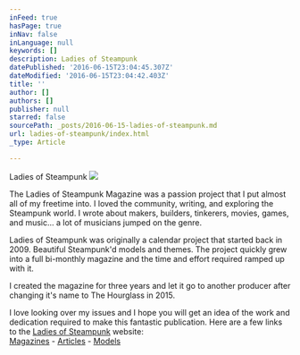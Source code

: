 ```yaml
---
inFeed: true
hasPage: true
inNav: false
inLanguage: null
keywords: []
description: Ladies of Steampunk
datePublished: '2016-06-15T23:04:45.307Z'
dateModified: '2016-06-15T23:04:42.403Z'
title: ''
author: []
authors: []
publisher: null
starred: false
sourcePath: _posts/2016-06-15-ladies-of-steampunk.md
url: ladies-of-steampunk/index.html
_type: Article

---
```

Ladies of Steampunk
![](https://the-grid-user-content.s3-us-west-2.amazonaws.com/d2d052aa-7421-48bc-adb2-98679525f54c.jpg)

The Ladies of Steampunk Magazine was a passion project that I put almost all of my freetime into. I loved the community, writing, and exploring the Steampunk world. I wrote about makers, builders, tinkerers, movies, games, and music... a lot of musicians jumped on the genre.

Ladies of Steampunk was originally a calendar project that started back in 2009\. Beautiful Steampunk'd models and themes. The project quickly grew into a full bi-monthly magazine and the time and effort required ramped up with it.

I created the magazine for three years and let it go to another producer after changing it's name to The Hourglass in 2015\.

I love looking over my issues and I hope you will get an idea of the work and dedication required to make this fantastic publication. Here are a few links to the [Ladies of Steampunk][0] website:  
[Magazines][1] - [Articles][2] - [Models][3]

[0]: www.ladiesofsteampunk.com
[1]: http://www.ladiesofsteampunk.com/#!magazines/c3c1
[2]: http://www.ladiesofsteampunk.com/#!articles/c1han
[3]: http://www.ladiesofsteampunk.com/#!photos/ckra
